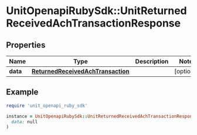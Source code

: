# UnitOpenapiRubySdk::UnitReturnedReceivedAchTransactionResponse

## Properties

| Name | Type | Description | Notes |
| ---- | ---- | ----------- | ----- |
| **data** | [**ReturnedReceivedAchTransaction**](ReturnedReceivedAchTransaction.md) |  | [optional] |

## Example

```ruby
require 'unit_openapi_ruby_sdk'

instance = UnitOpenapiRubySdk::UnitReturnedReceivedAchTransactionResponse.new(
  data: null
)
```

